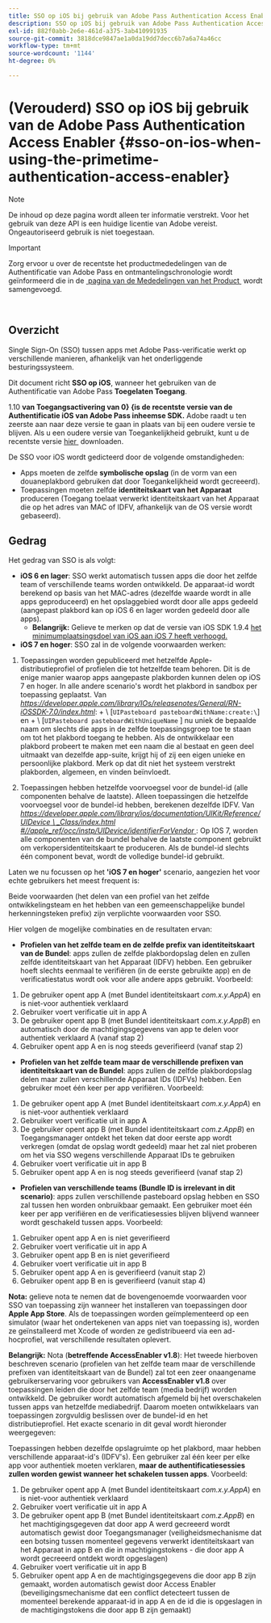 ```yaml
---
title: SSO op iOS bij gebruik van Adobe Pass Authentication Access Enabler
description: SSO op iOS bij gebruik van Adobe Pass Authentication Access Enabler
exl-id: 882f0abb-2e6e-461d-a375-3ab410991935
source-git-commit: 3818dce9847ae1a0da19dd7decc6b7a6a74a46cc
workflow-type: tm+mt
source-wordcount: '1144'
ht-degree: 0%

---
```


# (Verouderd) SSO op iOS bij gebruik van de Adobe Pass Authentication Access Enabler {#sso-on-ios-when-using-the-primetime-authentication-access-enabler}

>[!NOTE]
>
>De inhoud op deze pagina wordt alleen ter informatie verstrekt. Voor het gebruik van deze API is een huidige licentie van Adobe vereist. Ongeautoriseerd gebruik is niet toegestaan.

>[!IMPORTANT]
>
> Zorg ervoor u over de recentste het productmededelingen van de Authentificatie van Adobe Pass en ontmantelingschronologie wordt geïnformeerd die in de [&#x200B; pagina van de Mededelingen van het Product &#x200B;](/help/authentication/product-announcements.md) wordt samengevoegd.

</br>

## Overzicht

Single Sign-On (SSO) tussen apps met Adobe Pass-verificatie werkt op verschillende manieren, afhankelijk van het onderliggende besturingssysteem.

Dit document richt **SSO op iOS**, wanneer het gebruiken van de Authentificatie van Adobe Pass **Toegelaten Toegang**.

**&#x200B;**&#x200B;1.10 **van Toegangsactivering van 0&rbrace; &lbrace;is de recentste versie van de Authentificatie iOS van Adobe Pass inheemse SDK.** Adobe raadt u ten zeerste aan naar deze versie te gaan in plaats van bij een oudere versie te blijven. Als u een oudere versie van Toegankelijkheid gebruikt, kunt u de recentste versie [&#x200B; hier &#x200B;](https://tve.zendesk.com/hc/en-us/articles/204963209-iOS-Native-AccessEnabler-Library) downloaden.

De SSO voor iOS wordt gedicteerd door de volgende omstandigheden:

- Apps moeten de zelfde **symbolische opslag** (in de vorm van een douaneplakbord gebruiken dat door Toegankelijkheid wordt gecreeerd).
- Toepassingen moeten zelfde **identiteitskaart van het Apparaat** produceren (Toegang toelaat verwerkt identiteitskaart van het Apparaat die op het adres van MAC of IDFV, afhankelijk van de OS versie wordt gebaseerd).

## Gedrag

Het gedrag van SSO is als volgt:

- **iOS 6 en lager**: SSO werkt automatisch tussen apps die door het zelfde team of verschillende teams worden ontwikkeld. De apparaat-id wordt berekend op basis van het MAC-adres (dezelfde waarde wordt in alle apps geproduceerd) en het opslaggebied wordt door alle apps gedeeld (aangepast plakbord kan op iOS 6 en lager worden gedeeld door alle apps).
   - **Belangrijk:** Gelieve te merken op dat de versie van iOS SDK 1.9.4 [&#x200B; het minimumplaatsingsdoel van iOS aan iOS 7 heeft verhoogd.](https://tve.zendesk.com/hc/en-us/articles/204963209-iOS-Native-AccessEnabler-Library)
- **iOS 7 en hoger**: SSO zal in de volgende voorwaarden werken:

1. Toepassingen worden gepubliceerd met hetzelfde Apple-distributieprofiel of profielen die tot hetzelfde team behoren. Dit is de enige manier waarop apps aangepaste plakborden kunnen delen op iOS 7 en hoger. In alle andere scenario&#39;s wordt het plakbord in sandbox per toepassing geplaatst. Van [*https://developer.apple.com/library/IOs/releasenotes/General/RN-iOSSDK-7.0/index.html* &#x200B;](https://developer.apple.com/library/ios/releasenotes/General/RN-iOSSDK-7.0/index.html): \+ \ [`UIPasteboard pasteboardWithName:create:\`] en + \ [`UIPasteboard pasteboardWithUniqueName` \] nu uniek de bepaalde naam om slechts die apps in de zelfde toepassingsgroep toe te staan om tot het plakbord toegang te hebben. Als de ontwikkelaar een plakbord probeert te maken met een naam die al bestaat en geen deel uitmaakt van dezelfde app-suite, krijgt hij of zij een eigen unieke en persoonlijke plakbord. Merk op dat dit niet het systeem verstrekt plakborden, algemeen, en vinden beïnvloedt.

1. Toepassingen hebben hetzelfde voorvoegsel voor de bundel-id (alle componenten behalve de laatste). Alleen toepassingen die hetzelfde voorvoegsel voor de bundel-id hebben, berekenen dezelfde IDFV. Van [*https://developer.apple.com/library/ios/documentation/UIKit/Reference/UIDevice \ _Class/index.html \#//apple\_ref/occ/instp/UIDevice/identifierForVendor* &#x200B;](https://developer.apple.com/library/ios/documentation/UIKit/Reference/UIDevice_Class/index.html#//apple_ref/occ/instp/UIDevice/identifierForVendor): Op IOS 7, worden alle componenten van de bundel behalve de laatste component gebruikt om verkopersidentiteitskaart te produceren. Als de bundel-id slechts één component bevat, wordt de volledige bundel-id gebruikt.

Laten we nu focussen op het **&#39;iOS 7 en hoger&#39;** scenario, aangezien het voor echte gebruikers het meest frequent is:

Beide voorwaarden (het delen van een profiel van het zelfde ontwikkelingsteam en het hebben van een gemeenschappelijke bundel herkenningsteken prefix) zijn verplichte voorwaarden voor SSO.

Hier volgen de mogelijke combinaties en de resultaten ervan:

- **Profielen van het zelfde team en de zelfde prefix van identiteitskaart van de Bundel**: apps zullen de zelfde plakbordopslag delen en zullen zelfde identiteitskaart van het Apparaat (IDFV) hebben. Een gebruiker hoeft slechts eenmaal te verifiëren (in de eerste gebruikte app) en de verificatiestatus wordt ook voor alle andere apps gebruikt. Voorbeeld:

1. De gebruiker opent app A (met Bundel identiteitskaart *com.x.y.AppA*) en is niet-voor authentiek verklaard
1. Gebruiker voert verificatie uit in app A
1. De gebruiker opent app B (met Bundel identiteitskaart *com.x.y.AppB*) en automatisch door de machtigingsgegevens van app te delen voor authentiek verklaard
A (vanaf stap 2)
1. Gebruiker opent app A en is nog steeds geverifieerd (vanaf stap 2)



- **Profielen van het zelfde team maar de verschillende prefixen van identiteitskaart van de Bundel**: apps zullen de zelfde plakbordopslag delen maar zullen verschillende Apparaat IDs (IDFVs) hebben. Een gebruiker moet één keer per app verifiëren. Voorbeeld:

1. De gebruiker opent app A (met Bundel identiteitskaart *com.x.y.AppA*) en is niet-voor authentiek verklaard
1. Gebruiker voert verificatie uit in app A
1. De gebruiker opent app B (met Bundel identiteitskaart *com.z.AppB*) en Toegangsmanager ontdekt het teken dat door eerste app wordt verkregen (omdat de opslag wordt gedeeld) maar het zal niet proberen om het via SSO wegens verschillende Apparaat IDs te gebruiken
1. Gebruiker voert verificatie uit in app B
1. Gebruiker opent app A en is nog steeds geverifieerd (vanaf stap 2)



- **Profielen van verschillende teams (Bundle ID is irrelevant in dit scenario)**: apps zullen verschillende pasteboard opslag hebben en SSO zal tussen hen worden onbruikbaar gemaakt. Een gebruiker moet één keer per app verifiëren en de verificatiesessies blijven blijvend wanneer wordt geschakeld tussen apps. Voorbeeld:


1. Gebruiker opent app A en is niet geverifieerd
1. Gebruiker voert verificatie uit in app A
1. Gebruiker opent app B en is niet geverifieerd
1. Gebruiker voert verificatie uit in app B
1. Gebruiker opent app A en is geverifieerd (vanuit stap 2)
1. Gebruiker opent app B en is geverifieerd (vanuit stap 4)

**Nota:** gelieve nota te nemen dat de bovengenoemde voorwaarden voor SSO van toepassing zijn wanneer het installeren van toepassingen door **Apple App Store**. Als de toepassingen worden geïmplementeerd op een simulator (waar het ondertekenen van apps niet van toepassing is), worden ze geïnstalleerd met Xcode of worden ze gedistribueerd via een ad-hocprofiel, wat verschillende resultaten oplevert.

**Belangrijk:** Nota (**betreffende AccessEnabler v1.8**): Het tweede hierboven beschreven scenario (profielen van het zelfde team maar de verschillende prefixen van identiteitskaart van de Bundel) zal tot een zeer onaangename gebruikerservaring voor gebruikers van **AccessEnabler v1.8** over toepassingen leiden die door het zelfde team (media bedrijf) worden ontwikkeld. De gebruiker wordt automatisch afgemeld bij het overschakelen tussen apps van hetzelfde mediabedrijf. Daarom moeten ontwikkelaars van toepassingen zorgvuldig beslissen over de bundel-id en het distributieprofiel. Het exacte scenario in dit geval wordt hieronder weergegeven:

Toepassingen hebben dezelfde opslagruimte op het plakbord, maar hebben verschillende apparaat-id&#39;s (IDFV&#39;s). Een gebruiker zal één keer per elke app voor authentiek moeten verklaren, **maar de authentificatiesessies zullen worden gewist wanneer het schakelen tussen apps**. Voorbeeld:

1. De gebruiker opent app A (met Bundel identiteitskaart *com.x.y.AppA*) en is niet-voor authentiek verklaard
1. Gebruiker voert verificatie uit in app A
1. De gebruiker opent app B (met Bundel identiteitskaart *com.z.AppB*) en het machtigingsgegeven dat door app A werd gecreeerd wordt automatisch gewist door Toegangsmanager (veiligheidsmechanisme dat een botsing tussen momenteel gegevens verwerkt identiteitskaart van het Apparaat in app B en die in machtigingstokens - die door app A wordt gecreeerd ontdekt wordt opgeslagen)
1. Gebruiker voert verificatie uit in app B
1. Gebruiker opent app A en de machtigingsgegevens die door app B zijn gemaakt, worden automatisch gewist door Access Enabler (beveiligingsmechanisme dat een conflict detecteert tussen de momenteel berekende apparaat-id in app A en de id die is opgeslagen in de machtigingstokens die door app B zijn gemaakt)
